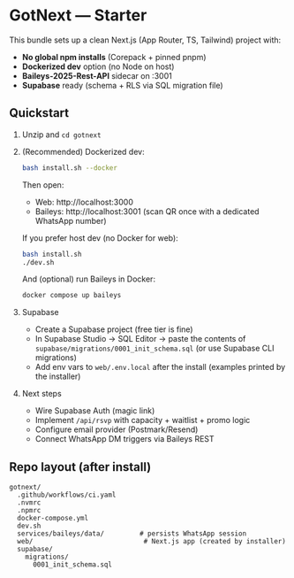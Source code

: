 # GotNext — Starter

This bundle sets up a clean Next.js (App Router, TS, Tailwind) project with:
- **No global npm installs** (Corepack + pinned pnpm)
- **Dockerized dev** option (no Node on host)
- **Baileys-2025-Rest-API** sidecar on :3001
- **Supabase** ready (schema + RLS via SQL migration file)

## Quickstart

1) Unzip and `cd gotnext`
2) (Recommended) Dockerized dev:
   ```bash
   bash install.sh --docker
   ```
   Then open:
   - Web: http://localhost:3000
   - Baileys: http://localhost:3001 (scan QR once with a dedicated WhatsApp number)

   If you prefer host dev (no Docker for web):
   ```bash
   bash install.sh
   ./dev.sh
   ```
   And (optional) run Baileys in Docker:
   ```bash
   docker compose up baileys
   ```

3) Supabase
   - Create a Supabase project (free tier is fine)
   - In Supabase Studio → SQL Editor → paste the contents of `supabase/migrations/0001_init_schema.sql` (or use Supabase CLI migrations)
   - Add env vars to `web/.env.local` after the install (examples printed by the installer)

4) Next steps
   - Wire Supabase Auth (magic link)
   - Implement `/api/rsvp` with capacity + waitlist + promo logic
   - Configure email provider (Postmark/Resend)
   - Connect WhatsApp DM triggers via Baileys REST

## Repo layout (after install)
```
gotnext/
  .github/workflows/ci.yaml
  .nvmrc
  .npmrc
  docker-compose.yml
  dev.sh
  services/baileys/data/         # persists WhatsApp session
  web/                            # Next.js app (created by installer)
  supabase/
    migrations/
      0001_init_schema.sql
```
